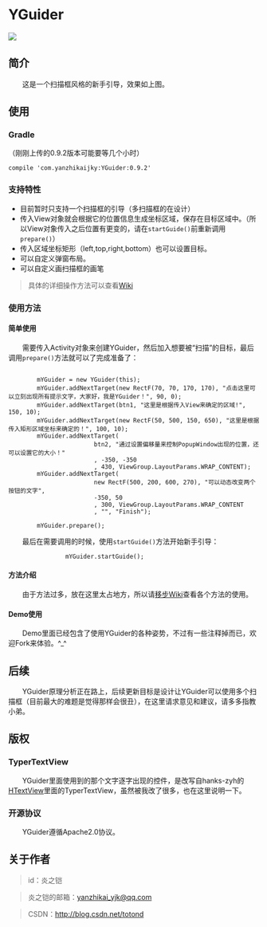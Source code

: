 # YGuider

![](https://i.imgur.com/jsmXJyL.gif)

## 简介
　　这是一个扫描框风格的新手引导，效果如上图。

## 使用

### Gradle
（刚刚上传的0.9.2版本可能要等几个小时）
```
compile 'com.yanzhikaijky:YGuider:0.9.2'
```
### 支持特性

 - 目前暂时只支持一个扫描框的引导（多扫描框的在设计）
 - 传入View对象就会根据它的位置信息生成坐标区域，保存在目标区域中。（所以View对象传入之后位置有更变的，请在`startGuide()`前重新调用`prepare()`）
 - 传入区域坐标矩形（left,top,right,bottom）也可以设置目标。
 - 可以自定义弹窗布局。
 - 可以自定义画扫描框的画笔

 > 具体的详细操作方法可以查看[Wiki](https://github.com/totond/YGuider/wiki)

### 使用方法

#### 简单使用
　　需要传入Activity对象来创建YGuider，然后加入想要被“扫描”的目标，最后调用`prepare()`方法就可以了完成准备了：

```

		mYGuider = new YGuider(this);
        mYGuider.addNextTarget(new RectF(70, 70, 170, 170), "点击这里可以立刻出现所有提示文字，大家好，我是YGuider！", 90, 0);
        mYGuider.addNextTarget(btn1, "这里是根据传入View来确定的区域!", 150, 10);
        mYGuider.addNextTarget(new RectF(50, 500, 150, 650), "这里是根据传入矩形区域坐标来确定的！", 100, 10);
        mYGuider.addNextTarget(
                        btn2, "通过设置偏移量来控制PopupWindow出现的位置，还可以设置它的大小！"
                        , -350, -350
                        , 430, ViewGroup.LayoutParams.WRAP_CONTENT);
        mYGuider.addNextTarget(
                        new RectF(500, 200, 600, 270), "可以动态改变两个按钮的文字",
                        -350, 50
                        , 300, ViewGroup.LayoutParams.WRAP_CONTENT
                        , "", "Finish");

        mYGuider.prepare();
```

　　最后在需要调用的时候，使用`startGuide()`方法开始新手引导：

```
                mYGuider.startGuide();
```

#### 方法介绍
　　由于方法过多，放在这里太占地方，所以请[移步Wiki](https://github.com/totond/YGuider/wiki)查看各个方法的使用。

#### Demo使用
　　Demo里面已经包含了使用YGuider的各种姿势，不过有一些注释掉而已，欢迎Fork来体验。^_^

## 后续
　　YGuider原理分析正在路上，后续更新目标是设计让YGuider可以使用多个扫描框（目前最大的难题是觉得那样会很丑），在这里请求意见和建议，请多多指教小弟。

## 版权

### TyperTextView
　　YGuider里面使用到的那个文字逐字出现的控件，是改写自hanks-zyh的[HTextView](https://github.com/hanks-zyh/HTextView)里面的TyperTextView，虽然被我改了很多，也在这里说明一下。

### 开源协议
　　YGuider遵循Apache2.0协议。

## 关于作者

 > id：炎之铠

 > 炎之铠的邮箱：yanzhikai_yjk@qq.com

 > CSDN：http://blog.csdn.net/totond
